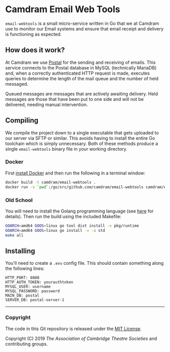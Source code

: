 # Camdram Email Web Tools

`email-webtools` is a small micro-service written in Go that we at Camdram use to monitor our Email systems and ensure that email receipt and delivery is functioning as expected.

## How does it work?
At Camdram we use [Postal](https://postal.atech.media/) for the sending and receiving of emails. This service connects to the Postal database in MySQL (technically MariaDB) and, when a correctly authenticated HTTP request is made, executes queries to determine the length of the mail queue and the number of held messaged.

Queued messages are messages that are actively awaiting delivery. Held messages are those that have been put to one side and will not be delivered, needing manual intervention.

## Compiling
We compile the project down to a single executable that gets uploaded to our server via SFTP or similar. This avoids having to install the entire Go toolchain which is simply unnecessary. Both of these methods produce a single `email-webtools` binary file in your working directory.

### Docker
First [install Docker](https://docs.docker.com/install/) and then run the following in a terminal window:
```bash
docker build -t camdram/email-webtools .
docker run -v `pwd`:/go/src/github.com/camdram/email-webtools camdram/email-webtools
```

### Old School
You will need to install the Golang programming language (see [here](https://golang.org/doc/install#install) for details). Then run the build using the included Makefile:
```bash
GOARCH=amd64 GOOS=linux go tool dist install -v pkg/runtime
GOARCH=amd64 GOOS=linux go install -v -a std
make all
```

## Installing
You'll need to create a `.env` config file. This should contain something along the following lines:
```
HTTP_PORT: 8080
HTTP_AUTH_TOKEN: yourauthtoken
MYSQL_USER: username
MYSQL_PASSWORD: password
MAIN_DB: postal
SERVER_DB: postal-server-1
```

---

### Copyright

The code in this Git repository is released under the [MIT License](https://en.wikipedia.org/wiki/MIT_License).

Copyright (C) 2019 *The Association of Cambridge Theatre Societies* and contributing groups.
